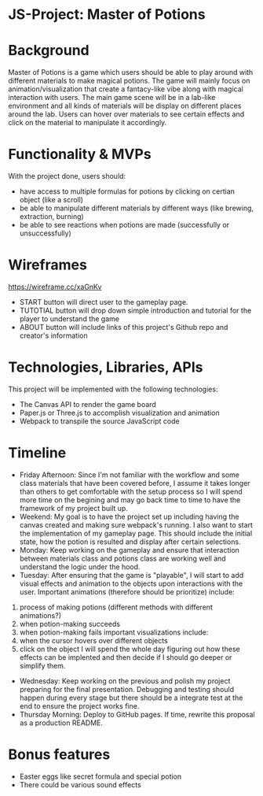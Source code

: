 # JS-Project: Master of Potions

# Background 
Master of Potions is a game which users should be able to play around with different materials to make magical potions. The game will mainly focus on animation/visualization that create a fantacy-like vibe along with magical interaction with users. The main game scene will be in a lab-like environment and all kinds of materials will be display on different places around the lab. Users can hover over materials to see certain effects and click on the material to manipulate it accordingly. 

# Functionality & MVPs
With the project done, users should:
* have access to multiple formulas for potions by clicking on certian object (like a scroll)
* be able to manipulate different materials by different ways (like brewing, extraction, burning)
* be able to see reactions when potions are made (successfully or unsuccessfully)

# Wireframes
https://wireframe.cc/xaGnKv
* START button will direct user to the gameplay page.
* TUTOTIAL button will drop down simple introduction and tutorial for the player to understand the game
* ABOUT button will include links of this project's Github repo and creator's information

# Technologies, Libraries, APIs
This project will be implemented with the following technologies:
* The Canvas API to render the game board
* Paper.js or Three.js to accomplish visualization and animation
* Webpack to transpile the source JavaScript code

# Timeline
* Friday Afternoon: Since I'm not familiar with the workflow and some class materials that have been covered before, I assume it takes longer than others to get comfortable with the setup process so I will spend more time on the begining and may go back time to time to have the framework of my project built up.
* Weekend: My goal is to have the project set up including having the canvas created and making sure webpack's running. I also want to start the implementation of my gameplay page. This should include the initial state, how the potion is resulted and display after certain selections. 
* Monday: Keep working on the gameplay and ensure that interaction between materials class and potions class are working well and understand the logic under the hood. 
* Tuesday: After ensuring that the game is "playable", I will start to add visual effects and animation to the objects upon interactions with the user. Important animations (therefore should be prioritize) include:
1) process of making potions (different methods with different animations?)
2) when potion-making succeeds
3) when potion-making fails
important visualizations include:
1) when the cursor hovers over different objects
2) click on the object
I will spend the whole day figuring out how these effects can be implented and then decide if I should go deeper or simplify them.
* Wednesday: Keep working on the previous and polish my project preparing for the final presentation. Debugging and testing should happen during every stage but there should be a integrate test at the end to ensure the project works fine. 
* Thursday Morning: Deploy to GitHub pages. If time, rewrite this proposal as a production README.

# Bonus features
* Easter eggs like secret formula and special potion
* There could be various sound effects
